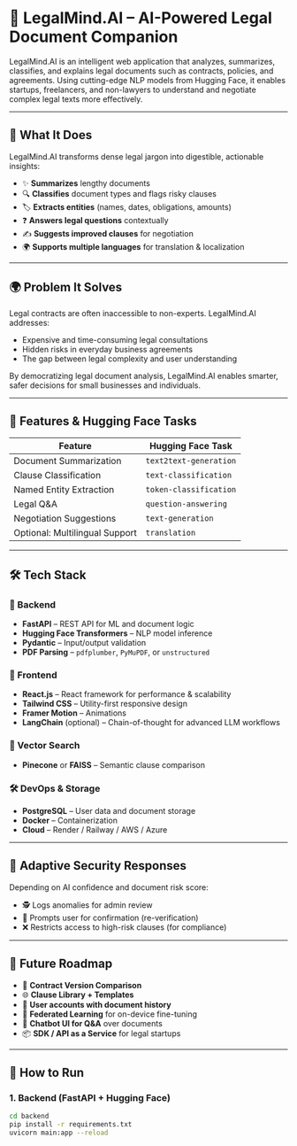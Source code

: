 # 🚀 LegalMind.AI – AI-Powered Legal Document Companion

LegalMind.AI is an intelligent web application that analyzes, summarizes, classifies, and explains legal documents such as contracts, policies, and agreements. Using cutting-edge NLP models from Hugging Face, it enables startups, freelancers, and non-lawyers to understand and negotiate complex legal texts more effectively.

---

## 🧠 What It Does

LegalMind.AI transforms dense legal jargon into digestible, actionable insights:

- ✨ **Summarizes** lengthy documents
- 🔍 **Classifies** document types and flags risky clauses
- 🏷️ **Extracts entities** (names, dates, obligations, amounts)
- ❓ **Answers legal questions** contextually
- ✍️ **Suggests improved clauses** for negotiation
- 🌍 **Supports multiple languages** for translation & localization

---

## 🌍 Problem It Solves

Legal contracts are often inaccessible to non-experts. LegalMind.AI addresses:
- Expensive and time-consuming legal consultations
- Hidden risks in everyday business agreements
- The gap between legal complexity and user understanding

By democratizing legal document analysis, LegalMind.AI enables smarter, safer decisions for small businesses and individuals.

---

## 🔧 Features & Hugging Face Tasks

| Feature | Hugging Face Task |
|--------|------------------|
| Document Summarization | `text2text-generation` |
| Clause Classification | `text-classification` |
| Named Entity Extraction | `token-classification` |
| Legal Q&A | `question-answering` |
| Negotiation Suggestions | `text-generation` |
| Optional: Multilingual Support | `translation` |

---

## 🛠 Tech Stack

### 🧩 Backend
- **FastAPI** – REST API for ML and document logic
- **Hugging Face Transformers** – NLP model inference
- **Pydantic** – Input/output validation
- **PDF Parsing** – `pdfplumber`, `PyMuPDF`, or `unstructured`

### 🎨 Frontend
- **React.js** – React framework for performance & scalability
- **Tailwind CSS** – Utility-first responsive design
- **Framer Motion** – Animations
- **LangChain** (optional) – Chain-of-thought for advanced LLM workflows

### 🧠 Vector Search
- **Pinecone** or **FAISS** – Semantic clause comparison

### 🛠 DevOps & Storage
- **PostgreSQL** – User data and document storage
- **Docker** – Containerization
- **Cloud** – Render / Railway / AWS / Azure

---

## 🚦 Adaptive Security Responses

Depending on AI confidence and document risk score:
- 🕵️ Logs anomalies for admin review
- 🔐 Prompts user for confirmation (re-verification)
- ❌ Restricts access to high-risk clauses (for compliance)

---

## 🔮 Future Roadmap

- 🔁 **Contract Version Comparison**
- 🌐 **Clause Library + Templates**
- 🔐 **User accounts with document history**
- 🧠 **Federated Learning** for on-device fine-tuning
- 💬 **Chatbot UI for Q&A** over documents
- 📦 **SDK / API as a Service** for legal startups

---

## 📄 How to Run

### 1. Backend (FastAPI + Hugging Face)

```bash
cd backend
pip install -r requirements.txt
uvicorn main:app --reload
